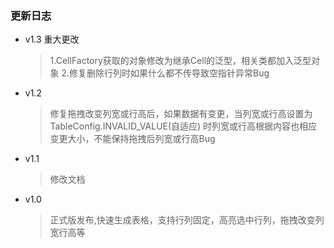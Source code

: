 ### 更新日志
- v1.3 重大更改
  > 1.CellFactory获取的对象修改为继承Cell的泛型，相关类都加入泛型对象
  > 2.修复删除行列时如果什么都不传导致空指针异常Bug
- v1.2
  > 修复拖拽改变列宽或行高后，如果数据有变更，当列宽或行高设置为TableConfig.INVALID_VALUE(自适应)
  时列宽或行高根据内容也相应变更大小，不能保持拖拽后列宽或行高Bug
- v1.1
  > 修改文档
- v1.0
  > 正式版发布,快速生成表格，支持行列固定，高亮选中行列，拖拽改变列宽行高等

